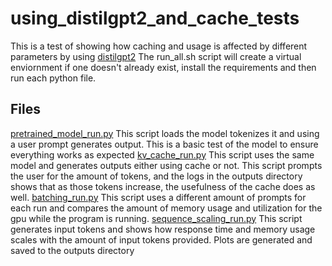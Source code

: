 # using_distilgpt2_and_cache_tests

This is a test of showing how caching and usage is affected by different parameters by using [distilgpt2](https://huggingface.co/distilbert/distilgpt2/blob/main/README.md?library=transformers)
The run_all.sh script will create a virtual enviornment if one doesn't already exist, install the requirements and then run each python file.

## Files
[pretrained_model_run.py](https://github.com/ConnorLathrop/using_distilgpt2_and_cache_tests/blob/main/pretrained_model_run.py)
This script loads the model tokenizes it and using a user prompt generates output. This is a basic test of the model to ensure everything works as expected
[kv_cache_run.py](https://github.com/ConnorLathrop/using_distilgpt2_and_cache_tests/blob/main/kv_cache_run.py)
This script uses the same model and generates outputs either using cache or not. This script prompts the user for the amount of tokens, and the logs in the outputs directory shows that as those tokens increase, the usefulness of the cache does as well.
[batching_run.py](https://github.com/ConnorLathrop/using_distilgpt2_and_cache_tests/blob/main/batching_run.py)
This script uses a different amount of prompts for each run and compares the amount of memory usage and utilization for the gpu while the program is running.
[sequence_scaling_run.py](https://github.com/ConnorLathrop/using_distilgpt2_and_cache_tests/blob/main/sequence_scaling_run.py)
This script generates input tokens and shows how response time and memory usage scales with the amount of input tokens provided. Plots are generated and saved to the outputs directory
